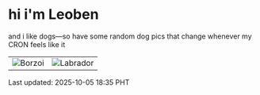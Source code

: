 # hi i'm Leoben

and i like dogs—so have some random dog pics that change whenever my CRON feels like it

|  |  |
|--------|----------|
| ![Borzoi](https://random-dog-vercel.vercel.app/api/random-borzoi?v=1759660500) | ![Labrador](https://random-dog-vercel.vercel.app/api/random-labrador?v=1759660500) |

Last updated: 2025-10-05 18:35 PHT
